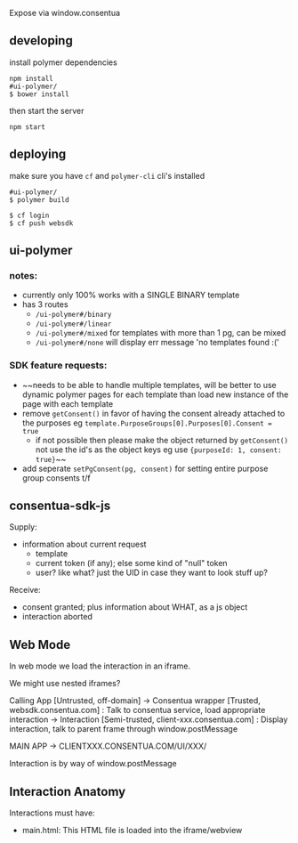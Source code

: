 Expose via window.consentua

## developing
install polymer dependencies
```
npm install
#ui-polymer/
$ bower install
```
then start the server
```
npm start
```

## deploying
make sure you have `cf`  and `polymer-cli` cli's installed
```
#ui-polymer/
$ polymer build
```
```
$ cf login
$ cf push websdk
```

## ui-polymer

### notes:
* currently only 100% works with a SINGLE BINARY template
* has 3 routes
  * `/ui-polymer#/binary`
  * `/ui-polymer#/linear`
  * `/ui-polymer#/mixed` for templates with more than 1 pg, can be mixed
  * `/ui-polymer#/none` will display err message 'no templates found :('

### SDK feature requests:
* ~~needs to be able to handle multiple templates, will be better to use dynamic polymer pages for each template than load new instance of the page with each template
* remove `getConsent()` in favor of having the consent already attached to the purposes eg `template.PurposeGroups[0].Purposes[0].Consent = true`
  * if not possible then please make the object returned by `getConsent()` not use the id's as the object keys eg use `{purposeId: 1, consent: true}`~~
* add seperate `setPgConsent(pg, consent)` for setting entire purpose group consents t/f

## consentua-sdk-js

Supply:
* information about current request
  * template
  * current token (if any); else some kind of "null" token
  * user? like what? just the UID in case they want to look stuff up?

Receive:
* consent granted; plus information about WHAT, as a js object
* interaction aborted



## Web Mode

In web mode we load the interaction in an iframe.

We might use nested iframes?

Calling App [Untrusted, off-domain]
  -> Consentua wrapper [Trusted, websdk.consentua.com] : Talk to consentua service, load appropriate interaction
    -> Interaction [Semi-trusted, client-xxx.consentua.com] : Display interaction, talk to parent frame through window.postMessage

MAIN APP
  -> CLIENTXXX.CONSENTUA.COM/UI/XXX/

Interaction is by way of window.postMessage

## Interaction Anatomy 

Interactions must have:
* main.html: This HTML file is loaded into the iframe/webview
